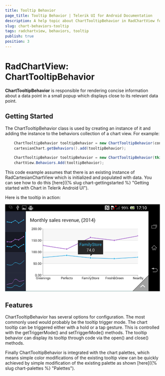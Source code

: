 ```yaml
---
title: Tooltip Behavior
page_title: Tooltip Behavior | Telerik UI for Android Documentation
description: A help topic about ChartTooltipBehavior in RadChartView for Android.
slug: chart-behaviors-tooltip
tags: radchartview, behaviors, tooltip
publish: true
position: 3
---
```


# RadChartView: ChartTooltipBehavior

**ChartTooltipBehavior** is responsible for rendering concise information about a data point in a small popup which displays close
to its relevant data point.

## Getting Started

The ChartTooltipBehavior class is used by creating an instance of it and adding the instance to the behaviors collection of a chart view.
For example:

```Java
	ChartTooltipBehavior tooltipBehavior = new ChartTooltipBehavior(context);
	cartesianChart.getBehaviors().add(tooltipBehavior);
```
```C#
	ChartTooltipBehavior tooltipBehavior = new ChartTooltipBehavior(this);
	chartView.Behaviors.Add(tooltipBehavior);
```

This code example assumes that there is an existing instance of RadCartesianChartView which is initialized and populated with data. You
can see how to do this [here]({% slug chart-gettingstarted %} "Getting started with Chart in Telerik Android UI").

Here is the tooltip in action:

![TelerikUI-Tooltip](images/tooltip.png "Tooltip used in line cartesian chart.")

## Features
ChartTooltipBehavior has several options for configuration. The most commonly used would probably be the tooltip trigger mode. The chart tooltip
can be triggered either with a hold or a tap gesture. This is controlled with the getTriggerMode() and setTriggerMode() methods. The tooltip
behavior can display its tooltip through code via the open() and close() methods.

Finally ChartTooltipBehavior is integrated with the chart palettes, which means simple color modifications of the existing tooltip view can
be quickly achieved by simple modification of the existing palette as shown [here]({% slug chart-palettes %} "Palettes").

